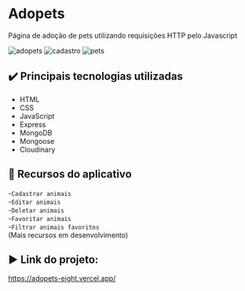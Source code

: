 # Adopets  
Página de adoção de pets utilizando requisições HTTP pelo Javascript   

![adopets](https://github.com/user-attachments/assets/3854cc33-636c-4d7c-ae72-d5f1bb848d8f)
![cadastro](https://github.com/user-attachments/assets/4e142e5b-1f00-4485-9784-6d0271d009c8)
![pets](https://github.com/user-attachments/assets/f7357741-c2a6-4a0a-a41b-99cd192ba0ef)


## ✔️ Principais tecnologias utilizadas
* HTML
* CSS
* JavaScript
* Express
* MongoDB
* Mongoose
* Cloudinary
  


## 🔨 Recursos do aplicativo
-`Cadastrar animais`  
-`Editar animais`  
-`Deletar animais`  
-`Favoritar animais`  
-`Filtrar animais favoritos`  
(Mais recursos em desenvolvimento)

## ▶️ Link do projeto:  
https://adopets-eight.vercel.app/
